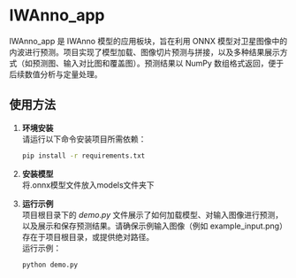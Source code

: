 # IWAnno_app

IWAnno_app 是 IWAnno 模型的应用板块，旨在利用 ONNX 模型对卫星图像中的内波进行预测。项目实现了模型加载、图像切片预测与拼接，以及多种结果展示方式（如预测图、输入对比图和覆盖图）。预测结果以 NumPy 数组格式返回，便于后续数值分析与定量处理。

## 使用方法

1. **环境安装**  
   请运行以下命令安装项目所需依赖：
   
   ```bash
   pip install -r requirements.txt
   ```
2. **安装模型**  
   将.onnx模型文件放入models文件夹下

3. **运行示例**  
   项目根目录下的 $demo.py$ 文件展示了如何加载模型、对输入图像进行预测，以及展示和保存预测结果。请确保示例输入图像（例如 example_input.png）存在于项目根目录，或提供绝对路径。  
   运行示例：
   
   ```python
   python demo.py
   ```